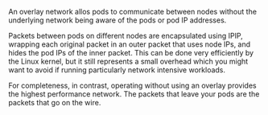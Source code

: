 An overlay network allos pods to communicate between nodes without the underlying network being aware of the pods or pod IP addresses.

Packets between pods on different nodes are encapsulated using IPIP, wrapping each original packet in an outer packet that uses node IPs, and hides the pod IPs of the inner packet. This can be done very efficiently by the Linux kernel, but it still represents a small overhead which you might want to avoid if running particularly network intensive workloads.

For completeness, in contrast, operating without using an overlay provides the highest performance network. The packets that leave your pods are the packets that go on the wire.
